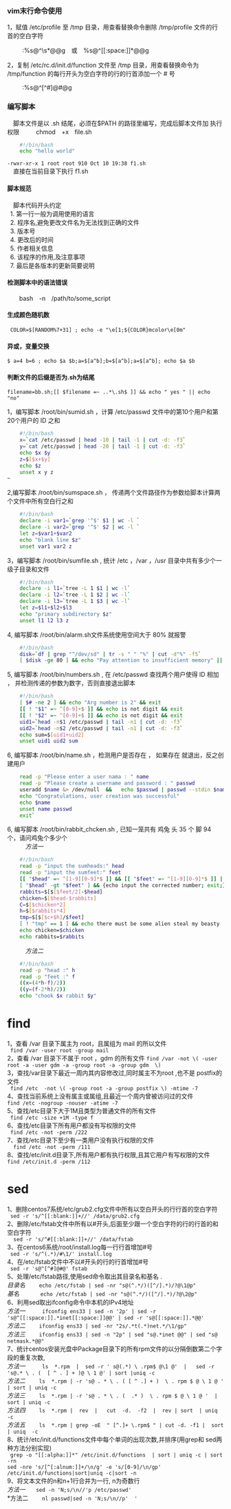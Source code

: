 ### vim末行命令使用

1，赋值 /etc/profile 至 /tmp 目录，用查看替换命令删除 /tmp/profile 文件的行首的空白字符     

&ensp;&ensp;&ensp;&ensp;&ensp;:%s@^\s*@@g&ensp;&ensp;或&ensp;&ensp;%s@^[[:space:]]*@@g   


2，复制  /etc/rc.d/init.d/function 文件至 /tmp 目录，用查看替换命令为 /tmp/function 的每行开头为空白字符的行的行首添加一个 # 号

&ensp;&ensp;&ensp;&ensp;&ensp;:%s@^[^#]@#@g

### 编写脚本
&ensp;&ensp;脚本文件是以 .sh 结尾，必须在$PATH 的路径里编写，完成后脚本文件加 执行权限 
&ensp;&ensp;&ensp;&ensp;&ensp;chmod&ensp;&ensp;+x&ensp;&ensp;file.sh
``` bash
    #!/bin/bash
    echo "hello world"
```
`-rwxr-xr-x 1 root root 910 Oct 10 19:38 f1.sh`   
&ensp;&ensp;直接在当前目录下执行 f1.sh

#### 脚本规范  
&ensp;&ensp;脚本代码开头约定   
&ensp;1. 第一行一般为调用使用的语言  
&ensp;2. 程序名,避免更改文件名为无法找到正确的文件   
&ensp;3. 版本号  
&ensp;4. 更改后的时间   
&ensp;5. 作者相关信息  
&ensp;6. 该程序的作用,及注意事项    
&ensp;7. 最后是各版本的更新简要说明    

#### 检测脚本中的语法错误   
&ensp;&ensp;&ensp;&ensp;bash&ensp;&ensp;-n&ensp;&ensp;/path/to/some_script


#### 生成颜色随机数   
` COLOR=$[RANDOM%7+31] ; echo -e "\e[1;${COLOR}mcolor\e[0m"`
#### 异或，变量交换
`$ a=4 b=6 ; echo $a $b;a=$[a^b];b=$[a^b];a=$[a^b]; echo $a $b`
#### 判断文件的后缀是否为.sh为结尾
`filename=bb.sh;[[ $filename =~ ..*\.sh$ ]] && echo " yes " || echo "no"`

1，编写脚本 /root/bin/sumid.sh ，计算 /etc/passwd 文件中的第10个用户和第20个用户的 ID 之和
``` bash
    #!/bin/bash
    x=`cat /etc/passwd | head -10 | tail -1 | cut -d: -f3`
    y=`cat /etc/passwd | head -20 | tail -1 | cut -d: -f3`
    echo $x $y
    z=$[$x+$y]
    echo $z
    unset x y z
~ 
```
2,编写脚本 /root/bin/sumspace.sh ， 传递两个文件路径作为参数给脚本计算两个文件中所有空白行之和
```bash
    #!/bin/bash
    declare -i var1=`grep '^$' $1 | wc -l `
    declare -i var2=`grep '^$' $2 | wc -l `
    let z=$var1+$var2
    echo "blank line $z"
    unset var1 var2 z
```
3，编写脚本 /root/bin/sumfile.sh , 统计 /etc ，/var ，/usr 目录中共有多少个一级子目录和文件
```bash
    #!/bin/bash
    declare -i l1=`tree -L 1 $1 | wc -l`
    declare -i l2=`tree -L 1 $2 | wc -l`
    declare -i l3=`tree -L 1 $3 | wc -l`
    let z=$l1+$l2+$l3
    echo "primary subdirectory $z"
    unset l1 l2 l3 z
```
4, 编写脚本 /root/bin/alarm.sh文件系统使用空间大于 80% 就报警
```bash
    #!/bin/bash
    disk=`df | grep "^/dev/sd" | tr -s " " "%" | cut -d"%" -f5`
    [ $disk -ge 80 ] && echo "Pay attention to insufficient memory" || echo "I can keep using it"
```
5, 编写脚本 /root/bin/numbers.sh , 在 /etc/passwd 查找两个用户使得 ID 相加 ， 并检测传递的参数为数字，否则直接退出脚本
```bash
    #!/bin/bash
    [ $# -ne 2 ] && echo "Arg number is 2" && exit
    [[ ! "$1" =~ ^[0-9]+$ ]] && echo is not digit && exit
    [[ ! "$2" =~ ^[0-9]+$ ]] && echo is not digit && exit
    uid1=`head -n$1 /etc/passwd | tail -n1 | cut -d: -f3`
    uid2=`head -n$2 /etc/passwd | tail -n1 | cut -d: -f3`
    echo sum=$[uid1+uid2]
    unset uid1 uid2 sum
```

6, 编写脚本 /root/bin/name.sh ，检测用户是否存在 ， 如果存在 就退出，反之创建用户
```bash
    read -p "Please enter a user nama : " name
    read -p "Please create a username and password : " passwd
    useradd $name &> /dev/null  &&   echo $passwd | passwd --stdin $name &> /dev/null ||  { echo "Users already exist" ; exit ;}
    echo "Congratulations, user creation was successful"
    echo $name 
    unset name passwd
    exit`
```
6, 编写脚本 /root/bin/rabbit_chcken.sh , 已知一笼共有 鸡兔 头 35 个 脚 94 个，请问鸡兔个多少个   
&ensp;&ensp;&ensp;&ensp;&ensp;&ensp;*方法一*
```bash
    #!/bin/bash
    read -p "input the sumheads:" head
    read -p "input the sumfeet:" feet
    [[ "$head" =~ ^[1-9][0-9]*$ ]] && [[ "$feet" =~ ^[1-9][0-9]*$ ]] || { echo wrong format; exit: }
    [ "$head" -gt "$feet" ] && {echo input the corrected number; exit;}
    rabbits=$[$[$feet/2]-$head]
    chicken=$[$head-$rabbits]
    C=$[$chicken*2]
    h=$[$rabbits*4]
    tmp=$[$[$c+$h]/$feet]
    [ ! "tmp" == 1 ] && echo there must be some alien steal my beasty
    echo chicken=$chicken
    echo rabbits=$rabbits
```   
&ensp;&ensp;&ensp;&ensp;&ensp;&ensp;*方法二*  
```bash
    #!/bin/bash
    read -p "head :" h
    read -p "feet :" f
    ((x=(4*h-f)/2))
    ((y=(f-2*h)/2))
    echo "chook $x rabbit $y"
```

# find
1，查看 /var 目录下属主为 root，且属组为 mail 的所以文件  
`  find /var -user root -group mail `     
2，查看 /var 目录下不属于 root ，gdm 的所有文件 
 ` find /var -not \( -user root -a -user gdm -a -group root -a -group gdm  \) `    
3，查找/var目录下最近一周内其内容修改过,同时属主不为root ,也不是 postfix的文件    
 ` find /etc  -not \( -group root -a -group postfix \) -mtime -7`      
4、查找当前系统上没有属主或属组,且最近一个周内曾被访问过的文件     
` find /etc -nogroup -nouser -atime -7 `      
5、查找/etc目录下大于1M且类型为普通文件的所有文件    
` find /etc -size +1M -type f`    
6、查找/etc目录下所有用户都没有写权限的文件  
` find /etc -not -perm /222`     
7、查找/etc目录下至少有一类用户没有执行权限的文件   
`  find /etc -not -perm /111`   
8、查找/etc/init.d目录下,所有用户都有执行权限,且其它用户有写权限的文件
`  find /etc/init.d -perm /112`     

# sed
1、删除centos7系统/etc/grub2.cfg文件中所有以空白开头的行行首的空白字符  
` sed -r 's/^[[:blank:]]+//' /data/grub2.cfg`       
2、删除/etc/fstab文件中所有以#开头,后面至少跟一个空白字符的行的行首的和空白字符      
`  sed -r 's/^#[[:blank:]]+//' /data/fstab`    
3、在centos6系统/root/install.log每一行行首增加#号  
` sed -r 's/^(.*)/#\1/' install.log`      
4、在/etc/fstab文件中不以#开头的行的行首增加#号    
` sed -r 's@^[^#]@#@' fstab`   
5、处理/etc/fstab路径,使用sed命令取出其目录名和基名 .  
*目录名* &ensp;&ensp;&ensp;` echo /etc/fstab | sed -nr "s@(^.*/)([^/].*)/?@\1@p"`   
*基名*&ensp;&ensp;&ensp;&ensp;&ensp;&ensp;` echo /etc/fstab | sed -nr "s@(^.*/)([^/].*)/?@\2@p"`       
6、利用sed取出ifconfig命令中本机的IPv4地址     
*方法一* &ensp;&ensp;&ensp;`  ifconfig ens33 | sed -n '2p' | sed -r 's@^[[:space:]].*inet[[:space:]]@@' | sed -r 's@[[:space:]].*@@'`      
*方法二* &ensp;&ensp;&ensp;` ifconfig ens33 | sed -nr "2s/.*t(.*)net.*/\1/gp"`       
*方法三* &ensp;&ensp;&ensp;` ifconfig ens33 | sed -n "2p" | sed "s@.*inet @@" | sed "s@ netmask.*@@"`        
7、统计centos安装光盘中Package目录下的所有rpm文件的以分隔倒数第二个字段的重复次数,    
*方法一* &ensp;&ensp;&ensp;`  ls  *.rpm  |  sed -r ' s@(.*) \ .rpm$ @\1 @'  |   sed -r  's@.* \ . (  [ ^ . ] + )@ \ 1 @' | sort |uniq -c`   
*方法二* &ensp;&ensp;&ensp;` ls  *.rpm | -r 's@ . * \ . ( [ ^ .] + )  \ . rpm $ @ \ 1 @ '  | sort | uniq -c`   
*方法三* &ensp;&ensp;&ensp;` ls  *.rpm | -r 's@ . * \ . (  .* )  \ . rpm $ @ \ 1 @ '  | sort | uniq -c`   
*方法四* &ensp;&ensp;&ensp;` ls  *.rpm |  rev  |   cut  -d.  -f2  |  rev | sort  | uniq  -c`   
*方法五* &ensp;&ensp;&ensp;` ls  *.rpm | grep -oE  " [^.]+ \.rpm$ " | cut -d. -f1 |  sort  | uniq  -c`   
8、统计/etc/init.d/functions文件中每个单词的出现次数,并排序(用grep和 sed两种方法分别实现)   
`  grep -o "[[:alpha:]]*" /etc/init.d/functions  | sort | uniq -c | sort -rn `     
` sed -nre 's/[^[:alnum:]]+/\n/g' -e 's/[0-9]/\n/gp' /etc/init.d/functions|sort|uniq -c|sort -n `   
9、将文本文件的n和n+1行合并为一行, n为奇数行  
*方法一* &ensp;&ensp;&ensp;`sed -n 'N;s/\n//'p /etc/passwd'`        
*方法二 &ensp;&ensp;&ensp;` nl passwd|sed -n 'N;s/\n//p'  '`    
